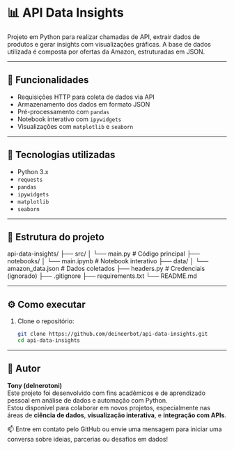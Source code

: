 # 📊 API Data Insights

Projeto em Python para realizar chamadas de API, extrair dados de produtos e gerar insights com visualizações gráficas. A base de dados utilizada é composta por ofertas da Amazon, estruturadas em JSON.

---

## 🚀 Funcionalidades

- Requisições HTTP para coleta de dados via API
- Armazenamento dos dados em formato JSON
- Pré-processamento com `pandas`
- Notebook interativo com `ipywidgets`
- Visualizações com `matplotlib` e `seaborn`

---

## 🧰 Tecnologias utilizadas

- Python 3.x
- `requests`
- `pandas`
- `ipywidgets`
- `matplotlib` 
- `seaborn` 

---

## 📁 Estrutura do projeto

api-data-insights/
├── src/
│   └── main.py          # Código principal
├── notebooks/
│   └── main.ipynb       # Notebook interativo
├── data/
│   └── amazon_data.json # Dados coletados
├── headers.py           # Credenciais (ignorado)
├── .gitignore
├── requirements.txt
└── README.md


---

## ⚙️ Como executar

1. Clone o repositório:
   ```bash
   git clone https://github.com/deineerbot/api-data-insights.git
   cd api-data-insights

---

## 👤 Autor

**Tony (delnerotoni)**  
Este projeto foi desenvolvido com fins acadêmicos e de aprendizado pessoal em análise de dados e automação com Python.  
Estou disponível para colaborar em novos projetos, especialmente nas áreas de **ciência de dados**, **visualização interativa**, e **integração com APIs**.

📫 Entre em contato pelo GitHub ou envie uma mensagem para iniciar uma conversa sobre ideias, parcerias ou desafios em dados!



